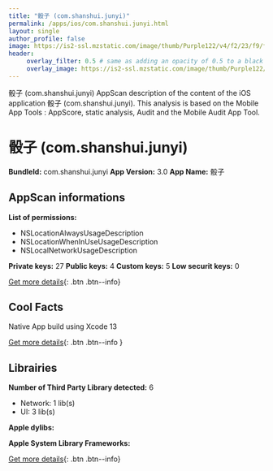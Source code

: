 ```yaml
---
title: "骰子 (com.shanshui.junyi)"
permalink: /apps/ios/com.shanshui.junyi.html
layout: single
author_profile: false
image: https://is2-ssl.mzstatic.com/image/thumb/Purple122/v4/f2/23/f9/f223f9ab-6bda-e137-d827-f230211e69c5/AppIcon-1x_U007emarketing-0-5-0-0-85-220.png/512x512bb.jpg
header: 
     overlay_filter: 0.5 # same as adding an opacity of 0.5 to a black background
     overlay_image: https://is2-ssl.mzstatic.com/image/thumb/Purple122/v4/f2/23/f9/f223f9ab-6bda-e137-d827-f230211e69c5/AppIcon-1x_U007emarketing-0-5-0-0-85-220.png/512x512bb.jpg
---
```

骰子 (com.shanshui.junyi) AppScan description of the content of the iOS application 骰子 (com.shanshui.junyi). This analysis is based on the Mobile App Tools : AppScore, static analysis, Audit and the Mobile Audit App Tool.

# 骰子 (com.shanshui.junyi)

**BundleId:** com.shanshui.junyi
**App Version:** 3.0
**App Name:** 骰子


## AppScan informations 

**List of permissions:** 
- NSLocationAlwaysUsageDescription
- NSLocationWhenInUseUsageDescription
- NSLocalNetworkUsageDescription
  
  
**Private keys:** 27
**Public keys:** 4
**Custom keys:** 5
**Low securit keys:** 0
  
[Get more details](/pricing.html){: .btn .btn--info}

## Cool Facts

Native App
build using Xcode 13
  
[Get more details](/pricing.html){: .btn .btn--info }

## Librairies 
**Number of Third Party Library detected:** 6
- Network: 1 lib(s)
- UI: 3 lib(s)


**Apple dylibs:**


**Apple System Library Frameworks:**


  
[Get more details](/pricing.html){: .btn .btn--info}

